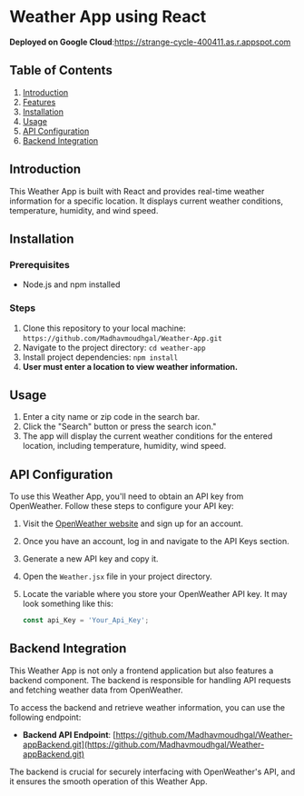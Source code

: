 # Weather App using React

**Deployed on Google Cloud**:https://strange-cycle-400411.as.r.appspot.com

## Table of Contents
1. [Introduction](#introduction)
2. [Features](#features)
3. [Installation](#installation)
4. [Usage](#usage)
5. [API Configuration](#api-configuration)
6. [Backend Integration](#backend-integration)

## Introduction
This Weather App is built with React and provides real-time weather information for a specific location. It displays current weather conditions, temperature, humidity, and wind speed.

## Installation
### Prerequisites
- Node.js and npm installed

### Steps
1. Clone this repository to your local machine: `https://github.com/Madhavmoudhgal/Weather-App.git`
2. Navigate to the project directory: `cd weather-app`
3. Install project dependencies: `npm install`
4. **User must enter a location to view weather information.**

## Usage
1. Enter a city name or zip code in the search bar.
2. Click the "Search" button or press the search icon."
3. The app will display the current weather conditions for the entered location, including temperature, humidity, wind speed.

## API Configuration
To use this Weather App, you'll need to obtain an API key from OpenWeather. Follow these steps to configure your API key:

1. Visit the [OpenWeather website](https://openweathermap.org/) and sign up for an account.
2. Once you have an account, log in and navigate to the API Keys section.
3. Generate a new API key and copy it.
4. Open the `Weather.jsx` file in your project directory.
5. Locate the variable where you store your OpenWeather API key. It may look something like this:

   ```javascript
   const api_Key = 'Your_Api_Key';
 ## Backend Integration
This Weather App is not only a frontend application but also features a backend component. The backend is responsible for handling API requests and fetching weather data from OpenWeather.

To access the backend and retrieve weather information, you can use the following endpoint:

- **Backend API Endpoint**: [https://github.com/Madhavmoudhgal/Weather-appBackend.git](https://github.com/Madhavmoudhgal/Weather-appBackend.git)

The backend is crucial for securely interfacing with OpenWeather's API, and it ensures the smooth operation of this Weather App.
   
